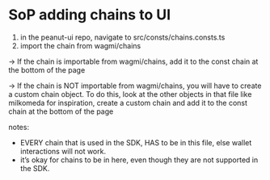 # SoP adding chains to UI

1. in the peanut-ui repo, navigate to src/consts/chains.consts.ts
2. import the chain from wagmi/chains

→ If the chain is importable from wagmi/chains, add it to the const chain at the bottom of the page

→ If the chain is NOT importable from wagmi/chains, you will have to create a custom chain object. To do this, look at the other objects in that file like milkomeda for inspiration, create a custom chain and add it to the const chain at the bottom of the page

notes:

-   EVERY chain that is used in the SDK, HAS to be in this file, else wallet interactions will not work.
-   it’s okay for chains to be in here, even though they are not supported in the SDK.
